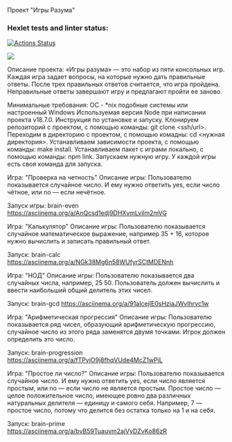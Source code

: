 Проект "Игры Разума"

### Hexlet tests and linter status:
[![Actions Status](https://github.com/Yaganka/frontend-project-44/workflows/hexlet-check/badge.svg)](https://github.com/Yaganka/frontend-project-44/actions)

<a href="https://codeclimate.com/github/Yaganka/frontend-project-44/maintainability"><img src="https://api.codeclimate.com/v1/badges/a694464544da5a279b8a/maintainability" /></a>

Описание проекта:
«Игры разума» — это набор из пяти консольных игр. Каждая игра задает вопросы, на которые нужно дать правильные ответы. После трех правильных ответов считается, что игра пройдена. Неправильные ответы завершают игру и предлагают пройти ее заново.

Минимальные требования:
ОС - *nix подобные системы или настроенный Windows
Используемая версия Node при написании проекта v18.7.0.
Инструкция по установке и запуску.
Клонируем репозиторий с проектом, с помощью команды: git clone <ssh/url>.
Переходим в директорию с проектом, с помощью комадны: cd <нужная директория>.
Устанавливаем зависимости проекта, с помощью команды: make install.
Устанавливаем пакет с играми локально, с помощью команды: npm link.
Запускаем нужную игру. У каждой игры есть своя команда для запуска.

Игра: "Проверка на четность"
Описание игры:
Пользователю показывается случайное число. И ему нужно ответить yes, если число чётное, или no — если нечётное.

Запуск игры: brain-even
https://asciinema.org/a/AnQcsd1edj9DHXvmLvilm2mVG

Игра: "Калькулятор"
Описание игры:
Пользователю показывается случайное математическое выражение, например 35 + 16, которое нужно вычислить и записать правильный ответ.

Запуск: brain-calc
https://asciinema.org/a/NGk38Mg6n58WUfyrSCtMDENnh

Игра: "НОД"
Описание игры:
Пользователю показывается два случайных числа, например, 25 50. Пользователь должен вычислить и ввести наибольший общий делитель этих чисел.

Запуск: brain-gcd
https://asciinema.org/a/91aIcejIE0sHziaJWvIhrvc1w

Игра: "Арифметическая прогрессия"
Описание игры:
Пользователю показывается ряд чисел, образующий арифметическую прогрессию, случайное число из этого ряда заменятся двумя точками.
Игрок должен определить это число.

Запуск: brain-progression
https://asciinema.org/a/fTPvjO9j8fhqVUde4McZ1wPjL

Игра: "Простое ли число?"
Описание игры:
Пользователю показывается случайное число. И ему нужно ответить yes, если число является простым, или no — если число не является простым.
Простое число — целое положительное число, имеющее ровно два различных натуральных делителя — единицу и самого себя.
Например, 7 — простое число, потому что делится без остатка только на 1 и на себя.

Запуск: brain-prime
https://asciinema.org/a/bvB59Tuauvm2ajVyDZvKo86zR
